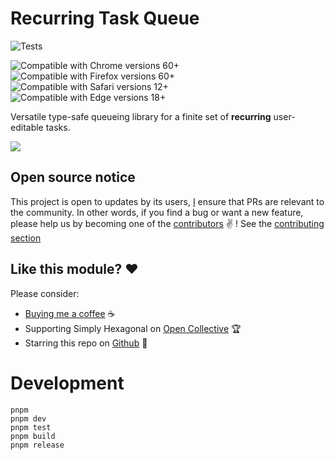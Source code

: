 # Recurring Task Queue
![Tests](https://github.com/simplyhexagonal/recurring-task-queue/workflows/tests/badge.svg)

![Compatible with Chrome versions 60+](https://img.shields.io/badge/Chrome-60%2B-brightgreen)
![Compatible with Firefox versions 60+](https://img.shields.io/badge/Firefox-60%2B-brightgreen)
![Compatible with Safari versions 12+](https://img.shields.io/badge/Safari-12%2B-brightgreen)
![Compatible with Edge versions 18+](https://img.shields.io/badge/Edge-18%2B-brightgreen)

Versatile type-safe queueing library for a finite set of **recurring** user-editable tasks.

![](https://raw.githubusercontent.com/simplyhexagonal/recurring-task-queue/main/assets/task-status-cycle.png)

## Open source notice

This project is open to updates by its users, [I](https://github.com/jeanlescure) ensure that PRs are relevant to the community.
In other words, if you find a bug or want a new feature, please help us by becoming one of the
[contributors](#contributors-) ✌️ ! See the [contributing section](#contributing)

## Like this module? ❤

Please consider:

- [Buying me a coffee](https://www.buymeacoffee.com/jeanlescure) ☕
- Supporting Simply Hexagonal on [Open Collective](https://opencollective.com/simplyhexagonal) 🏆
- Starring this repo on [Github](https://github.com/simplyhexagonal/recurring-task-queue) 🌟

# Development

```
pnpm
pnpm dev
pnpm test
pnpm build
pnpm release
```
